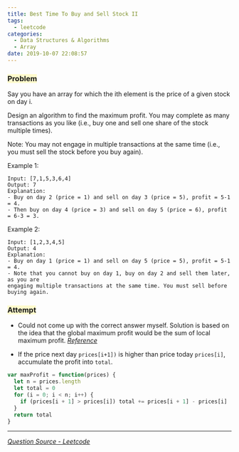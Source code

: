 ```yaml
---
title: Best Time To Buy and Sell Stock II
tags:
  - leetcode
categories:
  - Data Structures & Algorithms
  - Array
date: 2019-10-07 22:08:57
---
```


### <span style="background-color: #FFFBCC"> Problem

Say you have an array for which the ith element is the price of a given stock on day i.

Design an algorithm to find the maximum profit. You may complete as many transactions as you like (i.e., buy one and sell one share of the stock multiple times).

<!-- more -->

Note: You may not engage in multiple transactions at the same time (i.e., you must sell the stock before you buy again).

Example 1:

```
Input: [7,1,5,3,6,4]
Output: 7
Explanation:
- Buy on day 2 (price = 1) and sell on day 3 (price = 5), profit = 5-1 = 4.
- Then buy on day 4 (price = 3) and sell on day 5 (price = 6), profit = 6-3 = 3.
```

Example 2:

```
Input: [1,2,3,4,5]
Output: 4
Explanation:
- Buy on day 1 (price = 1) and sell on day 5 (price = 5), profit = 5-1 = 4.
- Note that you cannot buy on day 1, buy on day 2 and sell them later, as you are
engaging multiple transactions at the same time. You must sell before buying again.
```

### <span style="background-color: #FFFBCC"> Attempt

- Could not come up with the correct answer myself. Solution is based on the idea that the global maximum profit would be the sum of local maximum profit. _[Reference](https://leetcode.com/problems/best-time-to-buy-and-sell-stock-ii/solution/#approach-3-simple-one-pass)_

- If the price next day `prices[i+1])` is higher than price today `prices[i]`, accumulate the profit into `total`.

```javascript
var maxProfit = function(prices) {
  let n = prices.length
  let total = 0
  for (i = 0; i < n; i++) {
    if (prices[i + 1] > prices[i]) total += prices[i + 1] - prices[i]
  }
  return total
}
```

---

_[Question Source - Leetcode](https://leetcode.com/problems/best-time-to-buy-and-sell-stock-ii/)_
